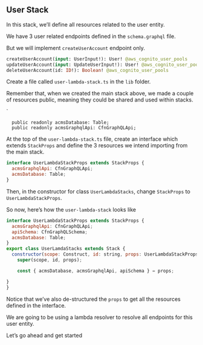 ## User Stack

In this stack, we’ll define all resources related to the user entity.

We have 3 user related endpoints defined in the `schema.graphql` file.

But we will implement  `createUserAccount` endpoint only.

```graphql
createUserAccount(input: UserInput!): User! @aws_cognito_user_pools
updateUserAccount(input: UpdateUserInput!): User! @aws_cognito_user_pools
deleteUserAccount(id: ID!): Boolean! @aws_cognito_user_pools
```

Create a file called `user-lambda-stack.ts` in the `lib` folder. 

Remember that, when we created the main stack above, we made a couple of resources public, meaning they could be shared and used within stacks.

`

```
  public readonly acmsDatabase: Table;
  public readonly acmsGraphqlApi: CfnGraphQLApi;
```


At the top of the `user-lambda-stack.ts` file, create an interface which extends `StackProps` and define the 3 resources we intend importing from the main stack.

```jsx
interface UserLambdaStackProps extends StackProps {
  acmsGraphqlApi: CfnGraphQLApi;   
  acmsDatabase: Table;
}
```

Then, in the constructor for class `UserLambdaStacks`, change `StackProps` to `UserLambdaStackProps`.

So now, here’s how the `user-lambda-stack` looks like 

```jsx
interface UserLambdaStackProps extends StackProps {
  acmsGraphqlApi: CfnGraphQLApi;
  apiSchema: CfnGraphQLSchema;
  acmsDatabase: Table;
}
export class UserLamdaStacks extends Stack {
  constructor(scope: Construct, id: string, props: UserLambdaStackProps) {
    super(scope, id, props);

    const { acmsDatabase, acmsGraphqlApi, apiSchema } = props;

}
}
```

Notice that we’ve also de-structured the `props` to get all the resources defined in the interface.

We are going to be using a lambda resolver to resolve all endpoints for this user entity.

Let’s go ahead and get started